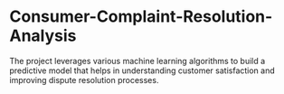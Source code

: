 # Consumer-Complaint-Resolution-Analysis
The project leverages various machine learning algorithms to build a predictive model that helps in understanding customer satisfaction and improving dispute resolution processes.
